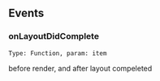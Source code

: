 ## Events

### onLayoutDidComplete

```
Type: Function, param: item
```

before render, and after layout compeleted

